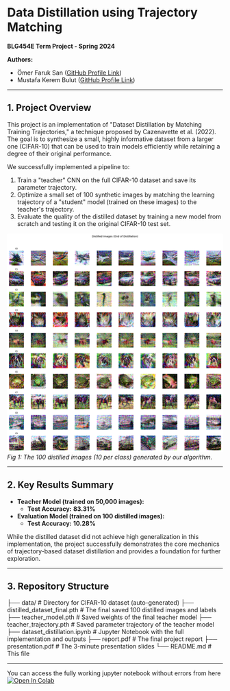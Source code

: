 # Data Distillation using Trajectory Matching

**BLG454E Term Project - Spring 2024**

**Authors:**
*   Ömer Faruk San ([GitHub Profile Link](https://github.com/oemersan))
*   Mustafa Kerem Bulut ([GitHub Profile Link](https://github.com/mustafakerembulut))
---

## 1. Project Overview

This project is an implementation of "Dataset Distillation by Matching Training Trajectories," a technique proposed by Cazenavette et al. (2022). The goal is to synthesize a small, highly informative dataset from a larger one (CIFAR-10) that can be used to train models efficiently while retaining a degree of their original performance.

We successfully implemented a pipeline to:
1.  Train a "teacher" CNN on the full CIFAR-10 dataset and save its parameter trajectory.
2.  Optimize a small set of 100 synthetic images by matching the learning trajectory of a "student" model (trained on these images) to the teacher's trajectory.
3.  Evaluate the quality of the distilled dataset by training a new model from scratch and testing it on the original CIFAR-10 test set.

![Distilled Images](distilled_images.png)
*Fig 1: The 100 distilled images (10 per class) generated by our algorithm.*

---

## 2. Key Results Summary

*   **Teacher Model (trained on 50,000 images):**
    *   **Test Accuracy:** **83.31%**
*   **Evaluation Model (trained on 100 distilled images):**
    *   **Test Accuracy:** **10.28%**

While the distilled dataset did not achieve high generalization in this implementation, the project successfully demonstrates the core mechanics of trajectory-based dataset distillation and provides a foundation for further exploration.

---

## 3. Repository Structure

├── data/ # Directory for CIFAR-10 dataset (auto-generated)
├── distilled_dataset_final.pth # The final saved 100 distilled images and labels
├── teacher_model.pth # Saved weights of the final teacher model
├── teacher_trajectory.pth # Saved parameter trajectory of the teacher model
├── dataset_distillation.ipynb # Jupyter Notebook with the full implementation and outputs
├── report.pdf # The final project report
├── presentation.pdf # The 3-minute presentation slides
└── README.md # This file

---
You can access the fully working jupyter notebook without errors from here 
[![Open In Colab](https://colab.research.google.com/assets/colab-badge.svg)](https://colab.research.google.com/drive/1cK0tppMQ3mIs1SUE71VJ0l4STgkIUolD?usp=sharing)
